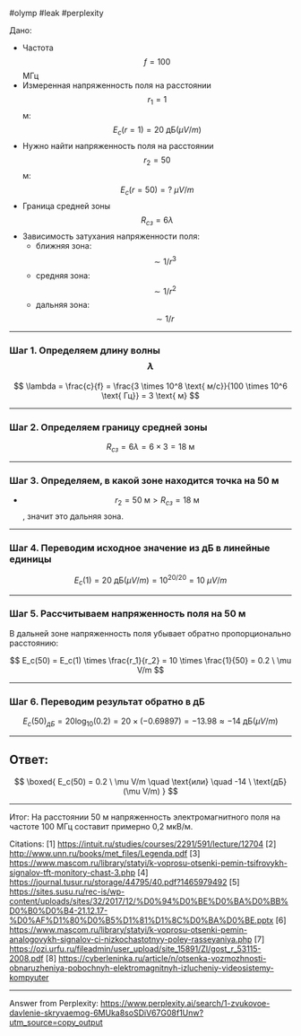 #olymp #leak #perplexity

Дано:

- Частота $$ f = 100 $$ МГц
- Измеренная напряженность поля на расстоянии $$ r_1 = 1 $$ м:  
  $$ E_c(r=1) = 20 \ \text{дБ}(\mu V/m) $$
- Нужно найти напряженность поля на расстоянии $$ r_2 = 50 $$ м:  
  $$ E_c(r=50) = ? \ \mu V/m $$
- Граница средней зоны $$ R_{сз} = 6 \lambda $$
- Зависимость затухания напряженности поля:  
  - ближняя зона: $$ \sim 1/r^3 $$  
  - средняя зона: $$ \sim 1/r^2 $$  
  - дальняя зона: $$ \sim 1/r $$

---

### Шаг 1. Определяем длину волны $$\lambda$$

$$
\lambda = \frac{c}{f} = \frac{3 \times 10^8 \text{ м/с}}{100 \times 10^6 \text{ Гц}} = 3 \text{ м}
$$

---

### Шаг 2. Определяем границу средней зоны

$$
R_{сз} = 6 \lambda = 6 \times 3 = 18 \text{ м}
$$

---

### Шаг 3. Определяем, в какой зоне находится точка на 50 м

- $$ r_2 = 50 \text{ м} > R_{сз} = 18 \text{ м} $$, значит это дальняя зона.

---

### Шаг 4. Переводим исходное значение из дБ в линейные единицы

$$
E_c(1) = 20 \text{ дБ}(\mu V/m) = 10^{20/20} = 10 \ \mu V/m
$$

---

### Шаг 5. Рассчитываем напряженность поля на 50 м

В дальней зоне напряженность поля убывает обратно пропорционально расстоянию:

$$
E_c(50) = E_c(1) \times \frac{r_1}{r_2} = 10 \times \frac{1}{50} = 0.2 \ \mu V/m
$$

---

### Шаг 6. Переводим результат обратно в дБ

$$
E_c(50)_{дБ} = 20 \log_{10}(0.2) = 20 \times (-0.69897) = -13.98 \approx -14 \ \text{дБ}(\mu V/m)
$$

---

## Ответ:

$$
\boxed{
E_c(50) = 0.2 \ \mu V/m \quad \text{или} \quad -14 \ \text{дБ}(\mu V/m)
}
$$

---

Итог: На расстоянии 50 м напряженность электромагнитного поля на частоте 100 МГц составит примерно 0,2 мкВ/м.

Citations:
[1] https://intuit.ru/studies/courses/2291/591/lecture/12704
[2] http://www.unn.ru/books/met_files/Legenda.pdf
[3] https://www.mascom.ru/library/statyi/k-voprosu-otsenki-pemin-tsifrovykh-signalov-tft-monitory-chast-3.php
[4] https://journal.tusur.ru/storage/44795/40.pdf?1465979492
[5] https://sites.susu.ru/rec-is/wp-content/uploads/sites/32/2017/12/%D0%94%D0%BE%D0%BA%D0%BB%D0%B0%D0%B4-21.12.17-%D0%AF%D1%80%D0%B5%D1%81%D1%8C%D0%BA%D0%BE.pptx
[6] https://www.mascom.ru/library/statyi/k-voprosu-otsenki-pemin-analogovykh-signalov-ci-nizkochastotnyy-poley-rasseyaniya.php
[7] https://ozi.urfu.ru/fileadmin/user_upload/site_15891/ZI/gost_r_53115-2008.pdf
[8] https://cyberleninka.ru/article/n/otsenka-vozmozhnosti-obnaruzheniya-pobochnyh-elektromagnitnyh-izlucheniy-videosistemy-kompyuter

---
Answer from Perplexity: https://www.perplexity.ai/search/1-zvukovoe-davlenie-skryvaemog-6MUka8soSDiV67G08f1Unw?utm_source=copy_output